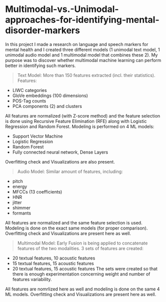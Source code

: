 # Multimodal-vs.-Unimodal-approaches-for-identifying-mental-disorder-markers
In this project I made a research on language and speech markers for mental health and I created three different models (1 unimodal text model, 1 unimodal audio model and 1 multimodal model that combines these 2). My purpose was to discover whether multimodal machine learning can perform better in identifying such markers.

> Text Model:
More than 150 features extracted (incl. their statistics). 
Features:
- LIWC categories
- GloVe embeddings  (100 dimensions)
- POS-Tag counts
- PCA components (2) and clusters

All features are normalized (with Z-score method) and the feature selection is done using Recursive Feature Elimination (RFE) along with Logistic Regression and Random Forest. 
Modeling is performed on 4 ML models:
- Support Vector Machine
- Logistic Regression
- Random Forest
- Fully connected neural network, Dense Layers

Overfitting check and Visualizations are also present.


> Audio Model:
Similar amount of features, including:
- pitch
- energy
- MFCCs (13 coefficients)
- HNR
- jitter
- shimmer
- formants

All features are normalized and the same feature selection is used. 
Modeling is done on the exact same models (for proper comparison).
Overfitting check and Visualizations are present here as well.


> Multimodal Model:
Early Fusion is being applied to concatenate features of the two modalities.
3 sets of features are created:
- 20 textual features, 10 acoustic features
- 15 textual features, 15 acoustic features
- 20 textual features, 15 acoustic features
The sets were created so that there is enough experimentation concerning weight and number of features variability.

All features are nomrlized here as well and modeling is done on the same 4 ML models.
Overfitting check and Visualizations are present here as well.
